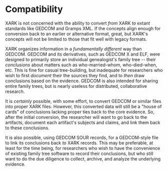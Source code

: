 # Compatibility

XARK is not concerned with the ability to convert _from_ XARK _to_ extant standards like GEDCOM and Gramps XML. If the concepts align enough for conversion back to an earlier or alternative format, great, but XARK's concepts will not be limited to those that fit well with legacy formats.

XARK organizes information in a _fundamentally different_ way than GEDCOM. GEDCOM and its derivatives, such as GEDCOM X and ELF, were designed to primarily store an individual genealogist's family tree -- their _conclusions_ about matters such as who-married-whom, who-died-when, etc. This is fine for casual tree-building, but inadequate for researchers who wish to first _document_ their the sources they find, and to _then_ draw conclusions based on the evidence. GEDCOM is also intended for sharing entire family trees, but is nearly useless for distributed, collaborative research.

It is _certainly_ possible, with some effort, to convert GEDCOM or similar files _into_ proper XARK files. However, this converted data will still be a "house of cards" of conclusions lacking proper ties back to the core evidence. So, after the initial conversion, the researcher will want to go back to the artifacts, document each artifact's subjects and claims, and link them back to these conclusions.

It is also possible, using GEDCOM SOUR records, for a GEDCOM-style file to link its conclusions back _to_ XARK records. This may be preferable, at least for the time being, for researchers who wish to have the convenience of existing family tree software to record their conclusions, but who still want to do the due diligence to collect, archive, and analyze the underlying evidence.
